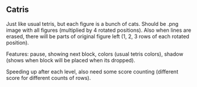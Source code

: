 Catris
------

Just like usual tetris, but each figure is a bunch of cats.
Should be .png image with all figures (multiplied by 4 rotated positions).
Also when lines are erased, there will be parts of original figure left (1, 2, 3 rows of each rotated position).

Features: pause, showing next block, colors (usual tetris colors), shadow (shows when block will be placed when its dropped).

Speeding up after each level, also need some score counting (different score for different counts of rows).
